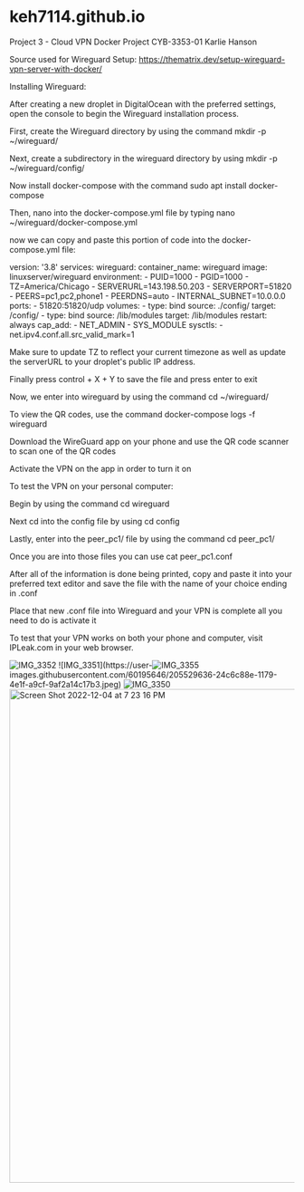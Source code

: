 # keh7114.github.io

Project 3 - Cloud VPN Docker Project 
CYB-3353-01
Karlie Hanson

Source used for Wireguard Setup:
https://thematrix.dev/setup-wireguard-vpn-server-with-docker/

Installing Wireguard:

After creating a new droplet in DigitalOcean with the preferred settings, open the console to begin the Wireguard installation process.

First, create the Wireguard directory by using the command mkdir -p ~/wireguard/

Next, create a subdirectory in the wireguard directory by using mkdir -p ~/wireguard/config/

Now install docker-compose with the command sudo apt install docker-compose

Then, nano into the docker-compose.yml file by typing nano ~/wireguard/docker-compose.yml

now we can copy and paste this portion of code into the docker-compose.yml file:

version: '3.8'
services:
  wireguard:
    container_name: wireguard
    image: linuxserver/wireguard
    environment:
      - PUID=1000
      - PGID=1000
      - TZ=America/Chicago
      - SERVERURL=143.198.50.203
      - SERVERPORT=51820
      - PEERS=pc1,pc2,phone1
      - PEERDNS=auto
      - INTERNAL_SUBNET=10.0.0.0
    ports:
      - 51820:51820/udp
    volumes:
      - type: bind
        source: ./config/
        target: /config/
      - type: bind
        source: /lib/modules
        target: /lib/modules
    restart: always
    cap_add:
      - NET_ADMIN
      - SYS_MODULE
    sysctls:
      - net.ipv4.conf.all.src_valid_mark=1
      
  Make sure to update TZ to reflect your current timezone as well as update the serverURL to your droplet's public IP address.
      
   Finally press control + X + Y to save the file and press enter to exit
      
   Now, we enter into wireguard by using the command cd ~/wireguard/
      
   To view the QR codes, use the command docker-compose logs -f wireguard
      
   Download the WireGuard app on your phone and use the QR code scanner to scan one of the QR codes
      
   Activate the VPN on the app in order to turn it on
      
   To test the VPN on your personal computer:
      
   Begin by using the command cd wireguard
      
   Next cd into the config file by using cd config
      
   Lastly, enter into the peer_pc1/ file by using the command cd peer_pc1/
      
   Once you are into those files you can use cat peer_pc1.conf
      
   After all of the information is done being printed, copy and paste it into your preferred text editor and save the file with the name of your          choice ending in .conf
      
   Place that new .conf file into Wireguard and your VPN is complete all you need to do is activate it
      
   To test that your VPN works on both your phone and computer, visit IPLeak.com in your web browser.
      
   
![IMG_3352](https://user-images.githubusercontent.com/60195646/205529630-77159964-a935-4b65-b8a4-160c3b087882.jpeg)
![IMG_3351](https://user-![IMG_3355](https://user-images.githubusercontent.com/60195646/205529640-14733f6e-c0b7-4934-b9d1-ca8aaa8c7f2f.jpeg)
images.githubusercontent.com/60195646/205529636-24c6c88e-1179-4e1f-a9cf-9af2a14c17b3.jpeg)
![IMG_3350](https://user-images.githubusercontent.com/60195646/205529643-f0c85351-69f7-40f8-a189-ffa28c826866.jpeg)
<img width="872" alt="Screen Shot 2022-12-04 at 7 23 16 PM" src="https://user-images.githubusercontent.com/60195646/205529646-383f46b8-c491-4cf1-a36a-70858e213bdb.png">
